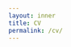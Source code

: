 ```yaml
---
layout: inner
title: CV
permalink: /cv/
---
```


<object data="../ConnieTing_CV_april2024.pdf" width="1000" height="1000" type='application/pdf'></object>

